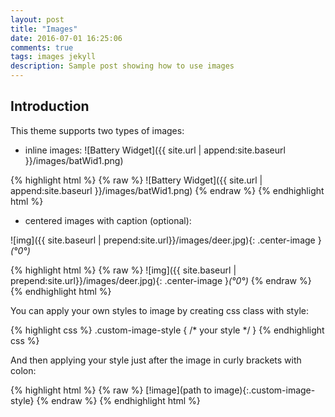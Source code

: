 ```yaml
---
layout: post
title: "Images"
date: 2016-07-01 16:25:06
comments: true
tags: images jekyll
description: Sample post showing how to use images
---
```


## Introduction

This theme supports two types of images:
 
- inline images: ![Battery Widget]({{ site.url | append:site.baseurl }}/images/batWid1.png)

{% highlight html %}
{% raw %}
![Battery Widget]({{ site.url | append:site.baseurl }}/images/batWid1.png)
{% endraw %}
{% endhighlight html %}

- centered images with caption (optional):
 
![img]({{ site.baseurl | prepend:site.url}}/images/deer.jpg){: .center-image }*(°0°)*

{% highlight html %}
{% raw %}
![img]({{ site.baseurl | prepend:site.url}}/images/deer.jpg){: .center-image }*(°0°)*
{% endraw %}
{% endhighlight html %}

You can apply your own styles to image by creating css class with style:

{% highlight css %}
.custom-image-style
{
/* your style */
}
{% endhighlight css %}

And then applying your style just after the image in curly brackets with colon:

{% highlight html %}
{% raw %}
[!image](path to image){:.custom-image-style}
{% endraw %} 
{% endhighlight html %}

